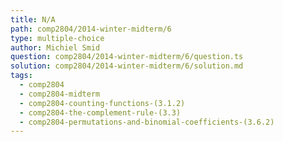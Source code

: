 ```yaml
---
title: N/A
path: comp2804/2014-winter-midterm/6
type: multiple-choice
author: Michiel Smid
question: comp2804/2014-winter-midterm/6/question.ts
solution: comp2804/2014-winter-midterm/6/solution.md
tags:
  - comp2804
  - comp2804-midterm
  - comp2804-counting-functions-(3.1.2)
  - comp2804-the-complement-rule-(3.3)
  - comp2804-permutations-and-binomial-coefficients-(3.6.2)
---
```

